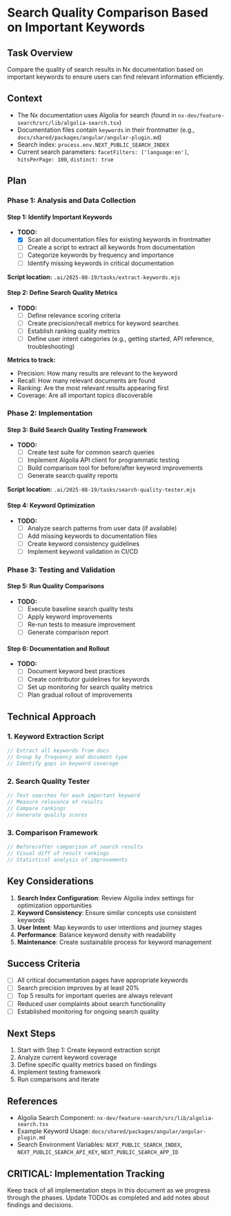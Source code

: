 # Search Quality Comparison Based on Important Keywords

## Task Overview

Compare the quality of search results in Nx documentation based on important keywords to ensure users can find relevant information efficiently.

## Context

- The Nx documentation uses Algolia for search (found in `nx-dev/feature-search/src/lib/algolia-search.tsx`)
- Documentation files contain `keywords` in their frontmatter (e.g., `docs/shared/packages/angular/angular-plugin.md`)
- Search index: `process.env.NEXT_PUBLIC_SEARCH_INDEX`
- Current search parameters: `facetFilters: ['language:en']`, `hitsPerPage: 100`, `distinct: true`

## Plan

### Phase 1: Analysis and Data Collection

#### Step 1: Identify Important Keywords
- **TODO:**
  - [x] Scan all documentation files for existing keywords in frontmatter
  - [ ] Create a script to extract all keywords from documentation
  - [ ] Categorize keywords by frequency and importance
  - [ ] Identify missing keywords in critical documentation

**Script location:** `.ai/2025-08-19/tasks/extract-keywords.mjs`

#### Step 2: Define Search Quality Metrics
- **TODO:**
  - [ ] Define relevance scoring criteria
  - [ ] Create precision/recall metrics for keyword searches
  - [ ] Establish ranking quality metrics
  - [ ] Define user intent categories (e.g., getting started, API reference, troubleshooting)

**Metrics to track:**
- Precision: How many results are relevant to the keyword
- Recall: How many relevant documents are found
- Ranking: Are the most relevant results appearing first
- Coverage: Are all important topics discoverable

### Phase 2: Implementation

#### Step 3: Build Search Quality Testing Framework
- **TODO:**
  - [ ] Create test suite for common search queries
  - [ ] Implement Algolia API client for programmatic testing
  - [ ] Build comparison tool for before/after keyword improvements
  - [ ] Generate search quality reports

**Script location:** `.ai/2025-08-19/tasks/search-quality-tester.mjs`

#### Step 4: Keyword Optimization
- **TODO:**
  - [ ] Analyze search patterns from user data (if available)
  - [ ] Add missing keywords to documentation files
  - [ ] Create keyword consistency guidelines
  - [ ] Implement keyword validation in CI/CD

### Phase 3: Testing and Validation

#### Step 5: Run Quality Comparisons
- **TODO:**
  - [ ] Execute baseline search quality tests
  - [ ] Apply keyword improvements
  - [ ] Re-run tests to measure improvement
  - [ ] Generate comparison report

#### Step 6: Documentation and Rollout
- **TODO:**
  - [ ] Document keyword best practices
  - [ ] Create contributor guidelines for keywords
  - [ ] Set up monitoring for search quality metrics
  - [ ] Plan gradual rollout of improvements

## Technical Approach

### 1. Keyword Extraction Script
```javascript
// Extract all keywords from docs
// Group by frequency and document type
// Identify gaps in keyword coverage
```

### 2. Search Quality Tester
```javascript
// Test searches for each important keyword
// Measure relevance of results
// Compare rankings
// Generate quality scores
```

### 3. Comparison Framework
```javascript
// Before/after comparison of search results
// Visual diff of result rankings
// Statistical analysis of improvements
```

## Key Considerations

1. **Search Index Configuration**: Review Algolia index settings for optimization opportunities
2. **Keyword Consistency**: Ensure similar concepts use consistent keywords
3. **User Intent**: Map keywords to user intentions and journey stages
4. **Performance**: Balance keyword density with readability
5. **Maintenance**: Create sustainable process for keyword management

## Success Criteria

- [ ] All critical documentation pages have appropriate keywords
- [ ] Search precision improves by at least 20%
- [ ] Top 5 results for important queries are always relevant
- [ ] Reduced user complaints about search functionality
- [ ] Established monitoring for ongoing search quality

## Next Steps

1. Start with Step 1: Create keyword extraction script
2. Analyze current keyword coverage
3. Define specific quality metrics based on findings
4. Implement testing framework
5. Run comparisons and iterate

## References

- Algolia Search Component: `nx-dev/feature-search/src/lib/algolia-search.tsx`
- Example Keyword Usage: `docs/shared/packages/angular/angular-plugin.md`
- Search Environment Variables: `NEXT_PUBLIC_SEARCH_INDEX`, `NEXT_PUBLIC_SEARCH_API_KEY`, `NEXT_PUBLIC_SEARCH_APP_ID`

## CRITICAL: Implementation Tracking

Keep track of all implementation steps in this document as we progress through the phases. Update TODOs as completed and add notes about findings and decisions.